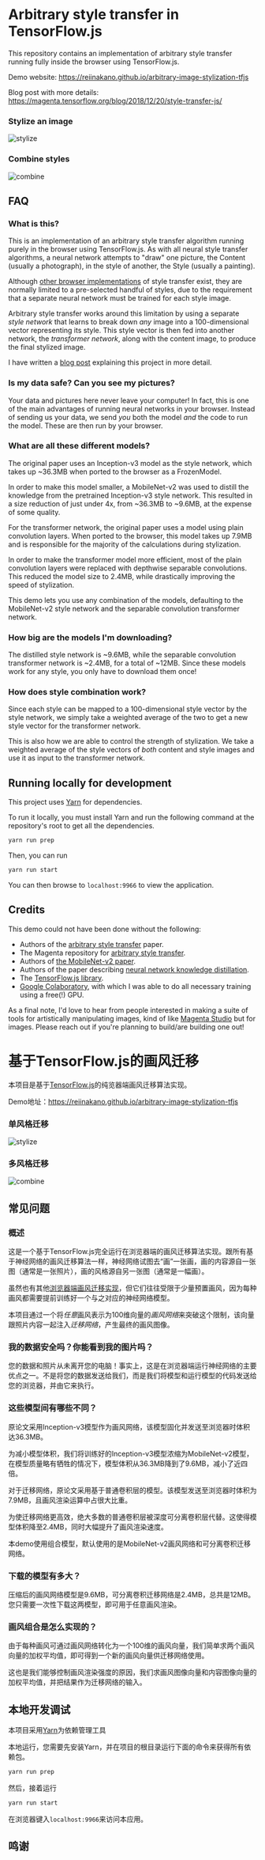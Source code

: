 # Arbitrary style transfer in TensorFlow.js

This repository contains an implementation of arbitrary style transfer running fully
inside the browser using TensorFlow.js.

Demo website: https://reiinakano.github.io/arbitrary-image-stylization-tfjs

Blog post with more details: https://magenta.tensorflow.org/blog/2018/12/20/style-transfer-js/

### Stylize an image

![stylize](readme_img/stylize.jpg)

### Combine styles

![combine](readme_img/combine.jpg)

## FAQ

### What is this?

This is an implementation of an arbitrary style transfer algorithm
running purely in the browser using TensorFlow.js. As with all neural 
style transfer algorithms, a neural network attempts to "draw" one 
picture, the Content (usually a photograph), in the style of another, 
the Style (usually a painting). 

Although [other browser implementations](https://github.com/reiinakano/fast-style-transfer-deeplearnjs)
of style transfer exist,
they are normally limited to a pre-selected handful of styles, due to
the requirement that a separate neural network must be trained for each
style image.

Arbitrary style transfer works around this limitation by using a
separate *style network* that learns to break down *any* image into 
a 100-dimensional vector representing its style. This style vector is 
then fed into another network, the *transformer network*, along
with the content image, to produce the final stylized image.

I have written a [blog post](https://magenta.tensorflow.org/blog/2018/12/20/style-transfer-js/) 
explaining this project in more detail.

### Is my data safe? Can you see my pictures?

Your data and pictures here never leave your computer! In fact,
this is one of the main advantages of running neural networks 
in your browser. Instead of sending us your data, we send *you* 
both the model *and* the code to run the model. These are then 
run by your browser.

### What are all these different models?

The original paper uses an Inception-v3 model 
as the style network, which takes up ~36.3MB 
when ported to the browser as a FrozenModel.

In order to make this model smaller, a MobileNet-v2 was
used to distill the knowledge from the pretrained Inception-v3 
style network. This resulted in a size reduction of just under 4x,
from ~36.3MB to ~9.6MB, at the expense of some quality.

For the transformer network, the original paper uses 
a model using plain convolution layers. When ported to
the browser, this model takes up 7.9MB and is responsible
for the majority of the calculations during stylization.

In order to make the transformer model more efficient, most of the
plain convolution layers were replaced with depthwise separable 
convolutions. This reduced the model size to 2.4MB, while
drastically improving the speed of stylization.

This demo lets you use any combination of the models, defaulting
to the MobileNet-v2 style network and the separable convolution
transformer network.

### How big are the models I'm downloading?

The distilled style network is ~9.6MB, while the separable convolution
transformer network is ~2.4MB, for a total of ~12MB. 
Since these models work for any style, you only 
have to download them once!

### How does style combination work?

Since each style can be mapped to a 100-dimensional 
style vector by the style network,
we simply take a weighted average of the two to get
a new style vector for the transformer network.

This is also how we are able to control the strength
of stylization. We take a weighted average of the style 
vectors of *both* content and style images and use 
it as input to the transformer network.

## Running locally for development

This project uses [Yarn](https://yarnpkg.com/en/) for dependencies.

To run it locally, you must install Yarn and run the following command at the repository's root to get all the dependencies.

```bash
yarn run prep
```

Then, you can run

```bash
yarn run start
```

You can then browse to `localhost:9966` to view the application.


## Credits

This demo could not have been done without the following:

* Authors of the [arbitrary style transfer](https://arxiv.org/abs/1705.06830) paper.
* The Magenta repository for [arbitrary style transfer](https://github.com/tensorflow/magenta/tree/master/magenta/models/arbitrary_image_stylization).
* Authors of [the MobileNet-v2 paper](https://arxiv.org/abs/1801.04381).
* Authors of the paper describing [neural network knowledge distillation](https://arxiv.org/abs/1503.02531).
* The [TensorFlow.js library](https://js.tensorflow.org).
* [Google Colaboratory](https://colab.research.google.com/), with which I was able 
to do all necessary training using a free(!) GPU.

As a final note, I'd love to hear from people interested 
in making a suite of tools for artistically manipulating images, kind of like 
[Magenta Studio](https://magenta.tensorflow.org/studio)
but for images. Please reach out if you're planning to build/are 
building one out!
# 基于TensorFlow.js的画风迁移

本项目是基于[TensorFlow.js](https://js.tensorflow.org/)的纯览器端画风迁移算法实现。

Demo地址：https://reiinakano.github.io/arbitrary-image-stylization-tfjs

### 单风格迁移

![stylize](readme_img/stylize.jpg)

### 多风格迁移

![combine](readme_img/combine.jpg)

## 常见问题

### 概述

这是一个基于TensorFlow.js完全运行在浏览器端的画风迁移算法实现。跟所有基于神经网络的画风迁移算法一样，神经网络试图去“画”一张画，画的内容源自一张图（通常是一张照片），画的风格源自另一张图（通常是一幅画）。

虽然也有其他[浏览器端画风迁移实现](https://github.com/reiinakano/fast-style-transfer-deeplearnjs)，但它们往往受限于少量预置画风，因为每种画风都需要提前训练好一个与之对应的神经网络模型。

本项目通过一个将*任意*画风表示为100维向量的*画风网络*来突破这个限制，该向量跟照片内容一起注入*迁移网络*，产生最终的画风图像。

### 我的数据安全吗？你能看到我的图片吗？

您的数据和照片从未离开您的电脑！事实上，这是在浏览器端运行神经网络的主要优点之一。不是将您的数据发送给我们，而是我们将模型和运行模型的代码发送给您的浏览器，并由它来执行。

### 这些模型间有哪些不同？

原论文采用Inception-v3模型作为画风网络，该模型固化并发送至浏览器时体积达36.3MB。

为减小模型体积，我们将训练好的Inception-v3模型浓缩为MobileNet-v2模型，在模型质量略有牺牲的情况下，模型体积从36.3MB降到了9.6MB，减小了近四倍。

对于迁移网络，原论文采用基于普通卷积层的模型。该模型发送至浏览器时体积为7.9MB，且画风渲染运算中占很大比重。

为使迁移网络更高效，绝大多数的普通卷积层被深度可分离卷积层代替。这使得模型体积降至2.4MB，同时大幅提升了画风渲染速度。

本demo使用组合模型，默认使用的是MobileNet-v2画风网络和可分离卷积迁移网络。

### 下载的模型有多大？

压缩后的画风网络模型是9.6MB，可分离卷积迁移网络是2.4MB，总共是12MB。您只需要一次性下载这两模型，即可用于任意画风渲染。

### 画风组合是怎么实现的？

由于每种画风可通过画风网络转化为一个100维的画风向量，我们简单求两个画风向量的加权平均值，即可得到一个新的画风向量供迁移网络使用。

这也是我们能够控制画风渲染强度的原因，我们求画风图像向量和内容图像向量的加权平均值，并把结果作为迁移网络的输入。

## 本地开发调试

本项目采用[Yarn](https://yarnpkg.com/en/)为依赖管理工具

本地运行，您需要先安装Yarn，并在项目的根目录运行下面的命令来获得所有依赖包。

```bash
yarn run prep
```

然后，接着运行

```bash
yarn run start
```

在浏览器键入`localhost:9966`来访问本应用。

## 鸣谢